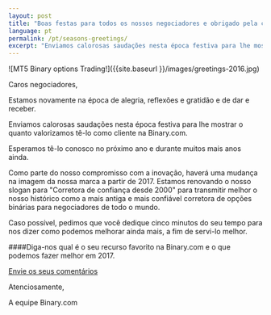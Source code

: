 ```yaml
---
layout: post
title: "Boas festas para todos os nossos negociadores e obrigado pela confiança desde 2000"
language: pt
permalink: /pt/seasons-greetings/
excerpt: "Enviamos calorosas saudações nesta época festiva para lhe mostrar o quanto valorizamos tê-lo como cliente na Binary.com..."
---
```

![MT5 Binary options Trading!]({{site.baseurl }}/images/greetings-2016.jpg)

Caros negociadores,
 
Estamos novamente na época de alegria, reflexões e gratidão e de dar e receber.
 
Enviamos calorosas saudações nesta época festiva para lhe mostrar o quanto valorizamos tê-lo como cliente na Binary.com.
 
Esperamos tê-lo conosco no próximo ano e durante muitos mais anos ainda.
 
Como parte do nosso compromisso com a inovação, haverá uma mudança na imagem da nossa marca a partir de 2017. Estamos renovando o nosso slogan para "Corretora de confiança desde 2000" para transmitir melhor o nosso histórico como a mais antiga e mais confiável corretora de opções binárias para negociadores de todo o mundo.
 
Caso possível, pedimos que você dedique cinco minutos do seu tempo para nos dizer como podemos melhorar ainda mais, a fim de servi-lo melhor.

####Diga-nos qual é o seu recurso favorito na Binary.com e o que podemos fazer melhor em 2017.

<p class="p--action"><a class="button" href="https://trade.binary.com/2017wishlist_pt/"><span>Envie os seus comentários</span></a></p>

Atenciosamente,
 
A equipe Binary.com



